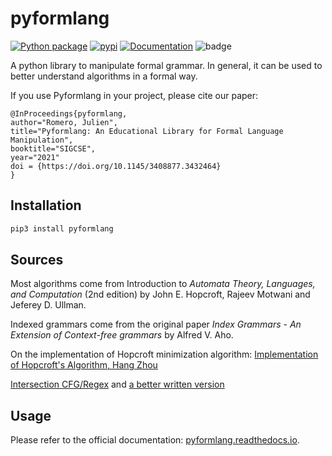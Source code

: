 # pyformlang

[![Python package](https://github.com/Aunsiels/pyformlang/actions/workflows/python-package.yml/badge.svg)](https://github.com/Aunsiels/pyformlang/actions/workflows/python-package.yml)
[![pypi](https://img.shields.io/pypi/v/pyformlang.svg)](https://pypi.org/project/pyformlang/)
[![Documentation](https://readthedocs.org/projects/pyformlang/badge/?version=latest)](https://pyformlang.readthedocs.io/en/latest/)
![badge](https://img.shields.io/endpoint?url=https://gist.githubusercontent.com/Aunsiels/135f01c630063c3e69d999a2edf59fdb/raw/)


A python library to manipulate formal grammar. In general, it can be used to better understand algorithms in a formal way.

If you use Pyformlang in your project, please cite our paper:

```
@InProceedings{pyformlang,
author="Romero, Julien",
title="Pyformlang: An Educational Library for Formal Language Manipulation",
booktitle="SIGCSE",
year="2021"
doi = {https://doi.org/10.1145/3408877.3432464}
}
```

## Installation

```bash
pip3 install pyformlang
```

## Sources

Most algorithms come from Introduction to *Automata Theory, Languages, and Computation*
(2nd edition) by John E. Hopcroft, Rajeev Motwani and Jeferey D. Ullman.

Indexed grammars come from the original paper *Index Grammars - An Extension of Context-free grammars* by Alfred V. Aho.

On the implementation of Hopcroft minimization algorithm: [Implementation of Hopcroft's Algorithm, Hang Zhou](https://www.irif.fr/~carton/Enseignement/Complexite/ENS/Redaction/2009-2010/hang.zhou.pdf)

[Intersection CFG/Regex](https://www.degruyter.com/downloadpdf/j/stuf.1961.14.issue-1-4/stuf.1961.14.14.143/stuf.1961.14.14.143.pdf) and [a better written version](http://www.cs.umd.edu/~gasarch/BLOGPAPERS/cfg.pdf)

## Usage

Please refer to the official documentation: [pyformlang.readthedocs.io](https://pyformlang.readthedocs.io).

